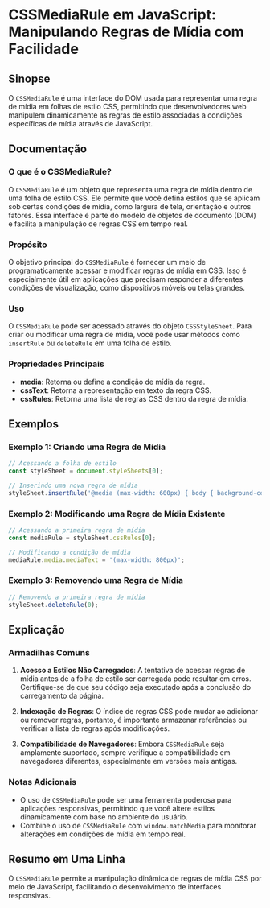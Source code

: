 <!--
Meta Description: # CSSMediaRule em JavaScript: Manipulando Regras de Mídia com Facilidade ## Sinopse O `CSSMediaRule` é uma interface do DOM usada para representar uma...
Meta Keywords: mídia, uma, regra, regras, cssmediarule
-->

# CSSMediaRule em JavaScript: Manipulando Regras de Mídia com Facilidade

## Sinopse
O `CSSMediaRule` é uma interface do DOM usada para representar uma regra de mídia em folhas de estilo CSS, permitindo que desenvolvedores web manipulem dinamicamente as regras de estilo associadas a condições específicas de mídia através de JavaScript.

## Documentação
### O que é o CSSMediaRule?
O `CSSMediaRule` é um objeto que representa uma regra de mídia dentro de uma folha de estilo CSS. Ele permite que você defina estilos que se aplicam sob certas condições de mídia, como largura de tela, orientação e outros fatores. Essa interface é parte do modelo de objetos de documento (DOM) e facilita a manipulação de regras CSS em tempo real.

### Propósito
O objetivo principal do `CSSMediaRule` é fornecer um meio de programaticamente acessar e modificar regras de mídia em CSS. Isso é especialmente útil em aplicações que precisam responder a diferentes condições de visualização, como dispositivos móveis ou telas grandes.

### Uso
O `CSSMediaRule` pode ser acessado através do objeto `CSSStyleSheet`. Para criar ou modificar uma regra de mídia, você pode usar métodos como `insertRule` ou `deleteRule` em uma folha de estilo.

### Propriedades Principais
- **media**: Retorna ou define a condição de mídia da regra.
- **cssText**: Retorna a representação em texto da regra CSS.
- **cssRules**: Retorna uma lista de regras CSS dentro da regra de mídia.

## Exemplos
### Exemplo 1: Criando uma Regra de Mídia
```javascript
// Acessando a folha de estilo
const styleSheet = document.styleSheets[0];

// Inserindo uma nova regra de mídia
styleSheet.insertRule('@media (max-width: 600px) { body { background-color: lightblue; } }', styleSheet.cssRules.length);
```

### Exemplo 2: Modificando uma Regra de Mídia Existente
```javascript
// Acessando a primeira regra de mídia
const mediaRule = styleSheet.cssRules[0];

// Modificando a condição de mídia
mediaRule.media.mediaText = '(max-width: 800px)';
```

### Exemplo 3: Removendo uma Regra de Mídia
```javascript
// Removendo a primeira regra de mídia
styleSheet.deleteRule(0);
```

## Explicação
### Armadilhas Comuns
1. **Acesso a Estilos Não Carregados**: A tentativa de acessar regras de mídia antes de a folha de estilo ser carregada pode resultar em erros. Certifique-se de que seu código seja executado após a conclusão do carregamento da página.
  
2. **Indexação de Regras**: O índice de regras CSS pode mudar ao adicionar ou remover regras, portanto, é importante armazenar referências ou verificar a lista de regras após modificações.

3. **Compatibilidade de Navegadores**: Embora `CSSMediaRule` seja amplamente suportado, sempre verifique a compatibilidade em navegadores diferentes, especialmente em versões mais antigas.

### Notas Adicionais
- O uso de `CSSMediaRule` pode ser uma ferramenta poderosa para aplicações responsivas, permitindo que você altere estilos dinamicamente com base no ambiente do usuário.
- Combine o uso de `CSSMediaRule` com `window.matchMedia` para monitorar alterações em condições de mídia em tempo real.

## Resumo em Uma Linha
O `CSSMediaRule` permite a manipulação dinâmica de regras de mídia CSS por meio de JavaScript, facilitando o desenvolvimento de interfaces responsivas.